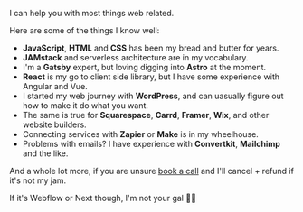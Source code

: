 I can help you with most things web related.

Here are some of the things I know well:

- **JavaScript**, **HTML** and **CSS** has been my bread and butter for years.
- **JAMstack** and serverless architecture are in my vocabulary.
- I'm a **Gatsby** expert, but loving digging into **Astro** at the moment.
- **React** is my go to client side library, but I have some experience with Angular and Vue.
- I started my web journey with **WordPress**, and can uasually figure out how to make it do what you want.
- The same is true for **Squarespace**, **Carrd**, **Framer**, **Wix**, and other website builders.
- Connecting services with **Zapier** or **Make** is in my wheelhouse.
- Problems with emails? I have experience with **Convertkit**, **Mailchimp** and the like.

And a whole lot more, if you are unsure [book a call](https://savvycal.com/raae/emergency) and I'll cancel + refund if it's not my jam.

If it's Webflow or Next though, I'm not your gal 🤷‍♀️
